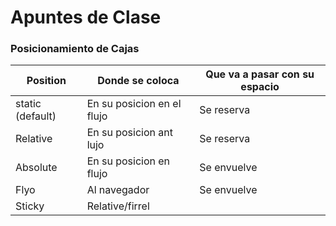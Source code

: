 # Apuntes de Clase

### Posicionamiento de Cajas

|Position         | Donde se coloca           | Que va a pasar con su espacio|
|-----------------|---------------------------|------------------------------|
| static (default)| En su posicion en el flujo| Se reserva                   | 
| Relative        | En su posicion ant lujo   | Se reserva                   |
| Absolute        | En su posicion en flujo   | Se envuelve                  |
| Flyo            | Al navegador              | Se envuelve                  |
| Sticky          | Relative/firrel           |                              |